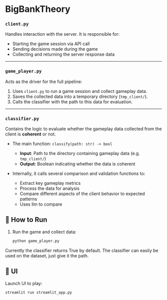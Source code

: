 # BigBankTheory

### `client.py`

Handles interaction with the server. It is responsible for:

- Starting the game session via API call
- Sending decisions made during the game
- Collecting and returning the server response data

---

### `game_player.py`

Acts as the driver for the full pipeline:

1. Uses `client.py` to run a game session and collect gameplay data.
2. Saves the collected data into a temporary directory (`tmp_client/`).
3. Calls the classifier with the path to this data for evaluation.

---

### `classifier.py`

Contains the logic to evaluate whether the gameplay data collected from the client is **coherent** or not.

- The main function: `classify(path: str) -> bool`
  - **Input**: Path to the directory containing gameplay data (e.g. `tmp_client/`)
  - **Output**: Boolean indicating whether the data is coherent

- Internally, it calls several comparison and validation functions to:
  - Extract key gameplay metrics
  - Process the data for analysis
  - Compare different aspects of the client behavior to expected patterns
  - Uses llm to compare


## 🚀 How to Run

1. Run the game and collect data:
   ```bash
   python game_player.py

Currently the classifier returns True by default.
The classifier can easily be used on the dataset, just give it the path.

## 👾 UI
Launch UI to play:
```bash
streamlit run streamlit_app.py
